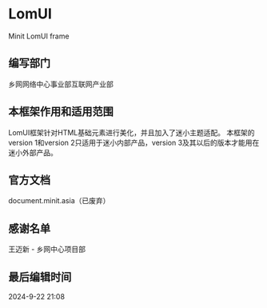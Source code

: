 # LomUI
Minit LomUI frame
## 编写部门
乡网网络中心事业部互联网产业部
## 本框架作用和适用范围
LomUI框架针对HTML基础元素进行美化，并且加入了迷小主题适配。
本框架的version 1和version 2只适用于迷小内部产品，version 3及其以后的版本才能用在迷小外部产品。
## 官方文档
document.minit.asia（已废弃）
## 感谢名单
王迈新 - 乡网中心项目部
## 最后编辑时间
2024-9-22 21:08
